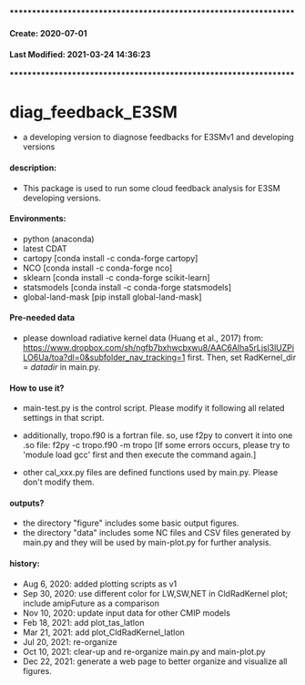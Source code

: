 #### ****************************************************************
####    Create: 2020-07-01 
####    Last Modified: 2021-03-24 14:36:23
#### ****************************************************************


# diag_feedback_E3SM
- a developing version to diagnose feedbacks for E3SMv1 and developing versions

#### description:
- This package is used to run some cloud feedback analysis for E3SM developing versions.

#### Environments:
- python (anaconda)
- latest CDAT
- cartopy [conda install -c conda-forge cartopy]
- NCO [conda install -c conda-forge nco]
- sklearn [conda install -c conda-forge scikit-learn]
- statsmodels [conda install -c conda-forge statsmodels]
- global-land-mask [pip install global-land-mask]

#### Pre-needed data
- please download radiative kernel data (Huang et al., 2017) from: https://www.dropbox.com/sh/ngfb7bxhwcbxwu8/AAC6AIha5rLjsl3lUZPiLO6Ua/toa?dl=0&subfolder_nav_tracking=1 first. Then, set RadKernel_dir = *datadir* in main.py.

#### How to use it?
- main-test.py is the control script. Please modify it following all related settings in that script.

- additionally, tropo.f90 is a fortran file. so, use f2py to convert it into one .so file: f2py -c tropo.f90 -m tropo [If some errors occurs, please try to 'module load gcc' first and then execute the command again.]

- other cal_xxx.py files are defined functions used by main.py. Please don't modify them.

#### outputs?
- the directory "figure" includes some basic output figures.
- the directory "data" includes some NC files and CSV files generated by main.py and they will be used by main-plot.py for further analysis.


#### history:
- Aug 6, 2020: added plotting scripts as v1
- Sep 30, 2020: use different color for LW,SW,NET in CldRadKernel plot; include amipFuture as a comparison
- Nov 10, 2020: update input data for other CMIP models
- Feb 18, 2021: add plot_tas_latlon
- Mar 21, 2021: add plot_CldRadKernel_latlon 
- Jul 20, 2021: re-organize  
- Oct 10, 2021: clear-up and re-organize main.py and main-plot.py 
- Dec 22, 2021: generate a web page to better organize and visualize all figures.

